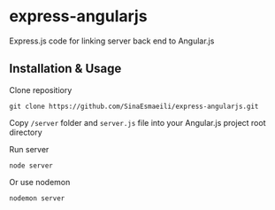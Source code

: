 # express-angularjs
Express.js code for linking server back end to Angular.js

## Installation & Usage
Clone repositiory

    git clone https://github.com/SinaEsmaeili/express-angularjs.git

Copy `/server` folder and `server.js` file into your Angular.js project root directory

Run server

    node server

Or use nodemon

    nodemon server
